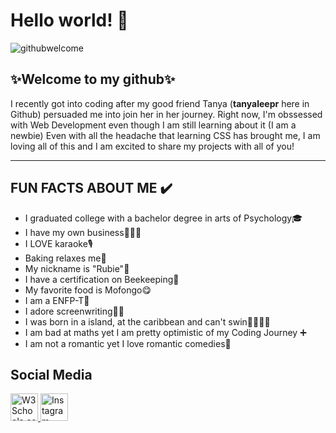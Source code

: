 <h1> Hello world! 👋 </h1>

![githubwelcome](https://user-images.githubusercontent.com/95339945/147789506-196507ff-5e61-4c31-8ce4-e242d7d26e29.gif)

<h2>✨Welcome to my github✨</h2>

<p> I recently got into coding after my good friend Tanya (<b>tanyaleepr</b> here in Github) persuaded me into join her in
  her journey. Right now, I'm obssessed with Web Development even though I am still learning about it (I am a newbie)
  Even with all the headache that learning CSS has brought me, I am loving all of this and I am excited to share my projects
with all of you!</p>

<hr>

<h2> FUN FACTS ABOUT ME ✔️</h2>

<ul>
  <li>I graduated college with a bachelor degree in arts of Psychology🎓</li>
  <li> I have my own business👩🏽‍💼</li>
  <li>I LOVE karaoke🎙️</li>
  <li>Baking relaxes me🎂 </li>
  <li>My nickname is "Rubie"💎 </li>
  <li>I have a certification on Beekeeping🐝</li>
  <li>My favorite food is Mofongo😋</li>
  <li>I am a ENFP-T💚</li>
  <li>I adore screenwriting✍🏽</li>
  <li>I was born in a island, at the caribbean and can't swin🚫🏊🏽‍♀️ </li>
  <li> I am bad at maths yet I am pretty optimistic of my Coding Journey ➕ </li>
  <li> I am not a romantic yet I love romantic comedies💖</li>
</ul>

<h2> Social Media </h2>

<p style="center">

<a href="https://www.twitter.com/gnesismrtz">
<img src="https://img.icons8.com/ios-filled/50/000000/twitter.png" alt="W3Schools.com" width="44" height="44">
</a>

<a href="https://www.instagram.com/rubiemartinez">
<img src="https://img.icons8.com/ios-filled/50/000000/instagram-new" alt="Instagram" width="44" height="44">
</a>



